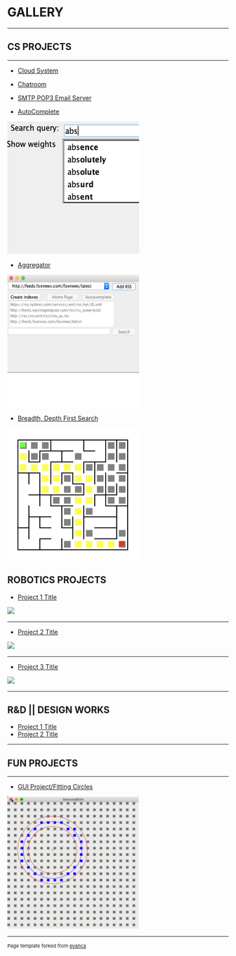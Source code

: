 # GALLERY
---

## CS PROJECTS
---
- [Cloud System](https://github.com/cchun319/DFS_BFS)
<!-- <img src="" height="300" width="300"/> -->

- [Chatroom](https://github.com/cchun319/DFS_BFS)
<!-- <img src="" height="300" width="300"/> -->

- [SMTP POP3 Email Server](https://github.com/cchun319/DFS_BFS)
<!-- <img src="" height="300" width="300"/> -->

- [AutoComplete](https://github.com/cchun319/DFS_BFS)
<img src="images/au.png" height="300" width="300"/>

- [Aggregator](https://github.com/cchun319/DFS_BFS)
<img src="images/ag.png" height="300" width="300"/>

- [Breadth, Depth First Search](https://github.com/cchun319/DFS_BFS)
<img src="images/DFS_BFS.png" height="300" width="300"/>

## ROBOTICS PROJECTS

- [Project 1 Title](/sample_page)
<img src="images/dummy_thumbnail.jpg?raw=true"/>

---
- [Project 2 Title](/pdf/sample_presentation.pdf)
<img src="images/dummy_thumbnail.jpg?raw=true"/>

---
- [Project 3 Title](http://example.com/)
<img src="images/dummy_thumbnail.jpg?raw=true"/>

---

## R&D || DESIGN WORKS

- [Project 1 Title](http://example.com/)
- [Project 2 Title](http://example.com/)

---

## FUN PROJECTS
---
- [GUI Project/Fitting Circles](https://github.com/cchun319/GUI_fun)
<img src="images/fitcircle_intro.PNG" height="300" width="300"/>

---
<p style="font-size:11px">Page template forked from <a href="https://github.com/evanca/quick-portfolio">evanca</a></p>
<!-- Remove above link if you don't want to attibute -->
